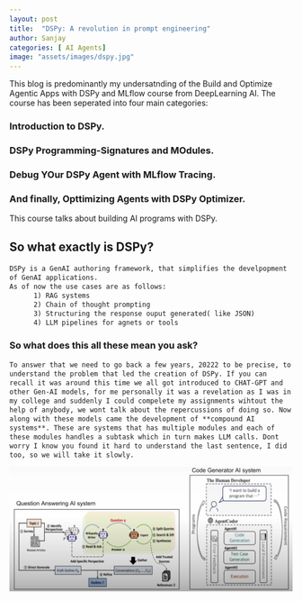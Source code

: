 ```yaml
---
layout: post
title:  "DSPy: A revolution in prompt engineering"
author: Sanjay
categories: [ AI Agents]
image: "assets/images/dspy.jpg"
---
```

This blog is predominantly my undersatnding of the Build and Optimize Agentic Apps with DSPy and MLflow course from DeepLearning AI. 
The  course has been seperated into four main categories:
   ### Introduction to DSPy.
   ### DSPy Programming-Signatures and MOdules.
   ### Debug YOur DSPy Agent with MLflow Tracing.
   ### And finally, Opttimizing Agents with DSPy Optimizer.
This course talks about building AI programs with DSPy. 

## So what exactly is DSPy?

    DSPy is a GenAI authoring framework, that simplifies the develpopment of GenAI applications.
    As of now the use cases are as follows:
          1) RAG systems
          2) Chain of thought prompting
          3) Structuring the response ouput generated( like JSON)
          4) LLM pipelines for agnets or tools

### So what does this all these mean you ask? 
    To answer that we need to go back a few years, 20222 to be precise, to understand the problem that led the creation of DSPy. If you can recall it was around this time we all got introduced to CHAT-GPT and other Gen-AI models, for me personally it was a revelation as I was in my college and suddenly I could compelete my assignments wihtout the help of anybody, we wont talk about the repercussions of doing so. Now along with these models came the development of **compound AI systems**. These are systems that has multiple modules and each of these modules handles a subtask which in turn makes LLM calls. Dont worry I know you found it hard to understand the last sentence, I did too, so we will take it slowly. 
![Compound Systems](assets/images/compound%20systems.png)

